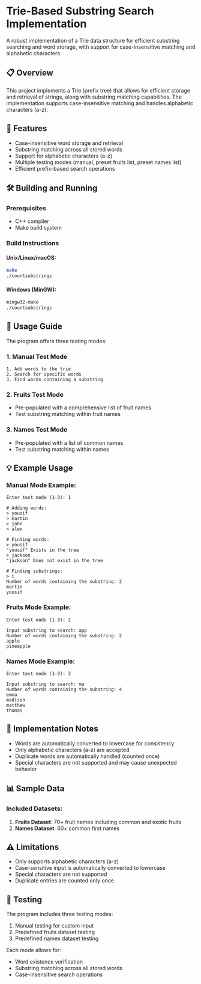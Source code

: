 # Trie-Based Substring Search Implementation

A robust implementation of a Trie data structure for efficient substring searching and word storage, with support for case-insensitive matching and alphabetic characters.

## 📋 Overview

This project implements a Trie (prefix tree) that allows for efficient storage and retrieval of strings, along with substring matching capabilities. The implementation supports case-insensitive matching and handles alphabetic characters (a-z).

## 🚀 Features

- Case-insensitive word storage and retrieval
- Substring matching across all stored words
- Support for alphabetic characters (a-z)
- Multiple testing modes (manual, preset fruits list, preset names list)
- Efficient prefix-based search operations

## 🛠️ Building and Running

### Prerequisites
- C++ compiler
- Make build system

### Build Instructions

#### Unix/Linux/macOS:
```bash
make
./countsubstrings
```

#### Windows (MinGW):
```bash
mingw32-make
./countsubstrings
```

## 📖 Usage Guide

The program offers three testing modes:

### 1. Manual Test Mode
```
1. Add words to the trie
2. Search for specific words
3. Find words containing a substring
```

### 2. Fruits Test Mode
- Pre-populated with a comprehensive list of fruit names
- Test substring matching within fruit names

### 3. Names Test Mode
- Pre-populated with a list of common names
- Test substring matching within names

## 💡 Example Usage

### Manual Mode Example:
```
Enter test mode (1-3): 1

# Adding words:
> yousif
> martin
> john
> alex

# Finding words:
> yousif
"yousif" Exists in the tree
> jackson
"jackson" Does not exist in the tree

# Finding substrings:
> i
Number of words containing the substring: 2
martin
yousif
```

### Fruits Mode Example:
```
Enter test mode (1-3): 2

Input substring to search: app
Number of words containing the substring: 2
apple
pineapple
```

### Names Mode Example:
```
Enter test mode (1-3): 3

Input substring to search: ma
Number of words containing the substring: 4
emma
madison
matthew
thomas
```

## 📝 Implementation Notes

- Words are automatically converted to lowercase for consistency
- Only alphabetic characters (a-z) are accepted
- Duplicate words are automatically handled (counted once)
- Special characters are not supported and may cause unexpected behavior

## 📊 Sample Data

### Included Datasets:
1. **Fruits Dataset**: 70+ fruit names including common and exotic fruits
2. **Names Dataset**: 60+ common first names

## ⚠️ Limitations

- Only supports alphabetic characters (a-z)
- Case-sensitive input is automatically converted to lowercase
- Special characters are not supported
- Duplicate entries are counted only once

## 🧪 Testing

The program includes three testing modes:
1. Manual testing for custom input
2. Predefined fruits dataset testing
3. Predefined names dataset testing

Each mode allows for:
- Word existence verification
- Substring matching across all stored words
- Case-insensitive search operations
